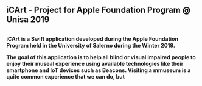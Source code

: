 <h2>iCArt - Project for Apple Foundation Program @ Unisa 2019<h2>
  
<h4>iCArt is a Swift application developed during the Apple Foundation Program held in the University of Salerno during the Winter 2019.

The goal of this application is to help all blind or visual impaired people to enjoy their museal experience using available technologies like their smartphone and IoT devices such as Beacons. Visiting a mmuseum is a quite common experience that we can do, but 

<h4>

